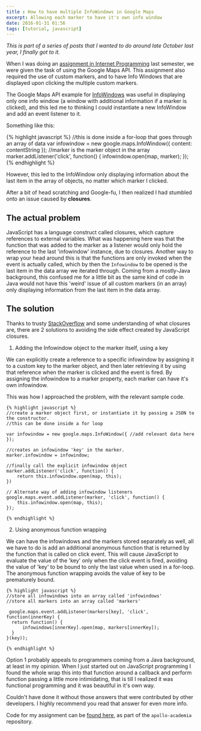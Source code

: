 ```yaml
---
title : How to have multiple InfoWindows in Google Maps
excerpt: Allowing each marker to have it's own info window
date: 2016-01-31 01:56
tags: [tutorial, javascript]
---
```


*This is part of a series of posts that I wanted to do around late October last year, I finally got to it.*

When I was doing an [assignment in Internet Programming](https://github.com/leewc/apollo-academia-umn/tree/Internet_Programming/4131-Internet_Programming/assignment3-google-maps-api) last semester, we were given the task of using the Google Maps API. This assignment also required the use of custom markers, and to have Info Windows that are displayed upon clicking the multiple custom markers.  

The Google Maps API example for [InfoWindows](https://developers.google.com/maps/documentation/javascript/examples/infowindow-simple) was useful in displaying only one info window (a window with additional information if a marker is clicked), and this led me to thinking I could instantiate a new InfoWindow and add an event listener to it. 

Something like this:

{% highlight javascript %}
	//this is done inside a for-loop that goes through an array of data
	var infowindow = new google.maps.InfoWindow({
	  content: contentString
	});
	//marker is the marker object in the array
	marker.addListener('click', function() {
  	infowindow.open(map, marker);
	});
{% endhighlight %}

However, this led to the InfoWindow only displaying information about the last item in the array of objects, no matter which marker I clicked.

After a bit of head scratching and Google-fu, I then realized I had stumbled onto an issue caused by **closures**.

## The actual problem

JavaScript has a language construct called closures, which capture references to external variables. What was happening here was that the function that was added to the marker as a listener would only hold the reference to the last 'infowindow' instance, due to closures. Another way to wrap your head around this is that the functions are only invoked when the event is actually called, which by then the `Infowindow` to be opened is the last item in the data array we iterated through. Coming from a mostly-Java background, this confused me for a little bit as the same kind of code in Java would not have this 'weird' issue of all custom markers (in an array) only displaying information from the last item in the data array.

## The solution

Thanks to trusty [StackOverflow](http://stackoverflow.com/questions/7044587/adding-multiple-markers-with-infowindows-google-maps-api) and some understanding of what closures are, there are 2 solutions to avoiding the side effect created by JavaScript closures.

1. Adding the Infowindow object to the marker itself, using a key

We can explicitly create a reference to a specific infowindow by assigning it to a custom key to the marker object, and then later retrieving it by using that reference when the marker is clicked and the event is fired. By assigning the infowindow to a marker property, each marker can have it's own infowindow.

This was how I approached the problem, with the relevant sample code.

	{% highlight javascript %}
	//create a marker object first, or instantiate it by passing a JSON to the constructor.
	//this can be done inside a for loop

	var infowindow = new google.maps.InfoWindow({ //add relevant data here });

	//creates an infowindow 'key' in the marker.
	marker.infowindow = infowindow;

	//finally call the explicit infowindow object
	marker.addListener('click', function() {
		return this.infowindow.open(map, this);
	})

	// Alternate way of adding infowindow listeners
	google.maps.event.addListener(marker, 'click', function() {
	 	this.infowindow.open(map, this); 
	});

	{% endhighlight %}


2. Using anonymous function wrapping

We can have the infowindows and the markers stored separately as well, all we have to do is add an additional anonymous function that is returned by the function that is called on click event. This will cause JavaScript to evaluate the value of the 'key' only when the click event is fired, avoiding the value of 'key' to be bound to only the last value when used in a for-loop. The anonymous function wrapping avoids the value of key to be prematurely bound.

	{% highlight javascript %}
	//store all infowindows into an array called 'infowindows'
	//store all markers into an array called 'markers'

	 google.maps.event.addListener(markers[key], 'click', function(innerKey) {
      return function() {
          infowindows[innerKey].open(map, markers[innerKey]);
      }
    }(key));

	{% endhighlight %}


Option 1 probably appeals to programmers coming from a Java background, at least in my opinion. When I just started out on JavaScript programming I found the whole wrap this into that function around a callback and perform function passing a little more intimidating, that is till I realized it was functional programming and it was beautiful in it's own way. 

Couldn't have done it without those answers that were contributed by other developers. I highly recommend you read that answer for even more info. 

Code for my assignment can be [found here](https://github.com/leewc/apollo-academia-umn/blob/Internet_Programming/4131-Internet_Programming/assignment3-google-maps-api/maps_custom.js), as part of the `apollo-academia` repository.